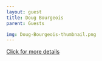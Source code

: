 ```yaml
---
layout: guest
title: Doug Bourgeois
parent: Guests

img: Doug-Bourgeois-thumbnail.png
---
```




<div class="badge-base LI-profile-badge" data-locale="en_US" data-size="medium" data-theme="light" data-type="VERTICAL" data-vanity="dougbourgeois" data-version="v1"><a class="badge-base__link LI-simple-link" href="https://www.linkedin.com/in/dougbourgeois?trk=profile-badge">Click for more details</a></div>



